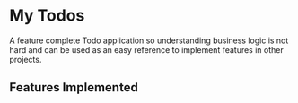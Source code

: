 # My Todos

A feature complete Todo application so understanding business logic is not hard
and can be used as an easy reference to implement features in other projects.

## Features Implemented
